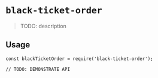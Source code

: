 # `black-ticket-order`

> TODO: description

## Usage

```
const blackTicketOrder = require('black-ticket-order');

// TODO: DEMONSTRATE API
```
